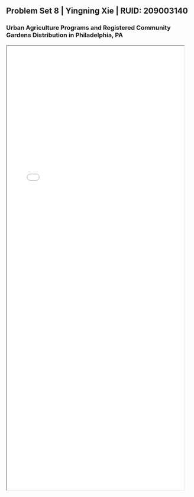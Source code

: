 ## Problem Set 8 | Yingning Xie | RUID: 209003140
### Urban Agriculture Programs and Registered Community Gardens Distribution in Philadelphia, PA

<iframe src="philly_UA_gardens_dark.html" height="1200" width="95%"></iframe>
